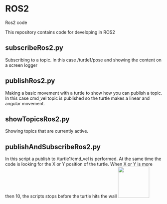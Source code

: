 # ROS2
Ros2 code

This repository contains code for developing in ROS2


<h2>subscribeRos2.py</h2>
Subscribing to a topic.  In this case /turtle1/pose and showing the content on a screen logger

<h2>publishRos2.py</h2>
Making a basic movement with a turtle to show how you can publish a topic.
In this case cmd_vel topic is published so the turtle makes a linear and angular movement.

<h2>showTopicsRos2.py</h2>
Showing topics that are currently active.

<h2>publishAndSubscribeRos2.py</h2>
In this script a publish to /turtle1/cmd_vel is performed. 
At the same time  the code is looking for the X or Y position of the turtle.
When X or Y is more then 10, the scripts stops before the turtle hits the wall

<img src="https://user-images.githubusercontent.com/74420584/186103890-ded878c3-1665-47c7-a4a5-a1e0e26fd2ba.png" width=100>
